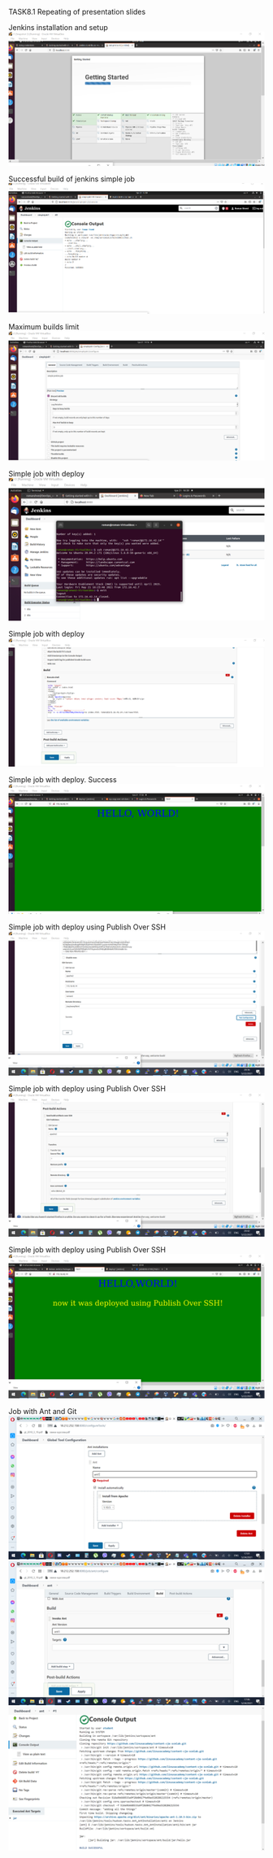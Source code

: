 TASK8.1
Repeating of presentation slides

Jenkins installation and setup
<img src="screenshots/1.png">

Successful build of jenkins simple job
<img src="screenshots/2.png">

Maximum builds limit
<img src="screenshots/3.png">

Simple job with deploy
<img src="screenshots/4.png">

Simple job with deploy
<img src="screenshots/5.png">

Simple job with deploy. Success
<img src="screenshots/6.png">

Simple job with deploy using Publish Over SSH
<img src="screenshots/7.png">

Simple job with deploy using Publish Over SSH
<img src="screenshots/8.png">

Simple job with deploy using Publish Over SSH
<img src="screenshots/9.png">

Job with Ant and Git
<img src="screenshots/10.png">
<img src="screenshots/11.png">
<img src="screenshots/13.png">
